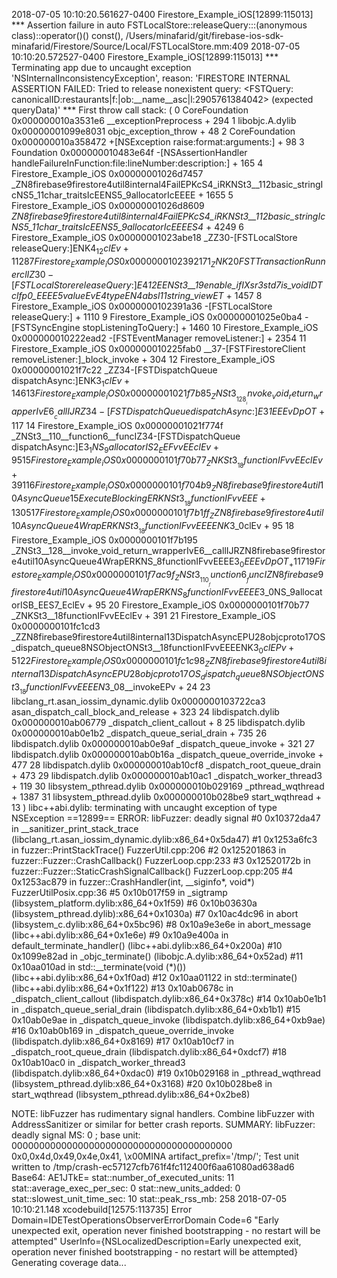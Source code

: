 2018-07-05 10:10:20.561627-0400 Firestore_Example_iOS[12899:115013] *** Assertion failure in auto FSTLocalStore::releaseQuery:::(anonymous class)::operator()() const(), /Users/minafarid/git/firebase-ios-sdk-minafarid/Firestore/Source/Local/FSTLocalStore.mm:409
2018-07-05 10:10:20.572527-0400 Firestore_Example_iOS[12899:115013] *** Terminating app due to uncaught exception 'NSInternalInconsistencyException', reason: 'FIRESTORE INTERNAL ASSERTION FAILED: Tried to release nonexistent query: <FSTQuery: canonicalID:restaurants|f:|ob:__name__asc|l:2905761384042> (expected queryData)'
*** First throw call stack:
(
	0   CoreFoundation                      0x000000010a3531e6 __exceptionPreprocess + 294
	1   libobjc.A.dylib                     0x00000001099e8031 objc_exception_throw + 48
	2   CoreFoundation                      0x000000010a358472 +[NSException raise:format:arguments:] + 98
	3   Foundation                          0x000000010483e64f -[NSAssertionHandler handleFailureInFunction:file:lineNumber:description:] + 165
	4   Firestore_Example_iOS               0x00000001026d7457 _ZN8firebase9firestore4util8internal4FailEPKcS4_iRKNSt3__112basic_stringIcNS5_11char_traitsIcEENS5_9allocatorIcEEEE + 1655
	5   Firestore_Example_iOS               0x00000001026d8609 _ZN8firebase9firestore4util8internal4FailEPKcS4_iRKNSt3__112basic_stringIcNS5_11char_traitsIcEENS5_9allocatorIcEEEES4_ + 4249
	6   Firestore_Example_iOS               0x00000001023abe18 _ZZ30-[FSTLocalStore releaseQuery:]ENK4$_12clEv + 1128
	7   Firestore_Example_iOS               0x0000000102392171 _ZNK20FSTTransactionRunnerclIZ30-[FSTLocalStore releaseQuery:]E4$_12EENSt3__19enable_ifIXsr3std7is_voidIDTclfp0_EEEE5valueEvE4typeEN4absl11string_viewET_ + 1457
	8   Firestore_Example_iOS               0x0000000102391a36 -[FSTLocalStore releaseQuery:] + 1110
	9   Firestore_Example_iOS               0x00000001025e0ba4 -[FSTSyncEngine stopListeningToQuery:] + 1460
	10  Firestore_Example_iOS               0x000000010222ead2 -[FSTEventManager removeListener:] + 2354
	11  Firestore_Example_iOS               0x000000010225fab0 __37-[FSTFirestoreClient removeListener:]_block_invoke + 304
	12  Firestore_Example_iOS               0x00000001021f7c22 _ZZ34-[FSTDispatchQueue dispatchAsync:]ENK3$_1clEv + 146
	13  Firestore_Example_iOS               0x00000001021f7b85 _ZNSt3__128__invoke_void_return_wrapperIvE6__callIJRZ34-[FSTDispatchQueue dispatchAsync:]E3$_1EEEvDpOT_ + 117
	14  Firestore_Example_iOS               0x00000001021f774f _ZNSt3__110__function6__funcIZ34-[FSTDispatchQueue dispatchAsync:]E3$_1NS_9allocatorIS2_EEFvvEEclEv + 95
	15  Firestore_Example_iOS               0x0000000101f70b77 _ZNKSt3__18functionIFvvEEclEv + 391
	16  Firestore_Example_iOS               0x0000000101f704b9 _ZN8firebase9firestore4util10AsyncQueue15ExecuteBlockingERKNSt3__18functionIFvvEEE + 1305
	17  Firestore_Example_iOS               0x0000000101f7b1ff _ZZN8firebase9firestore4util10AsyncQueue4WrapERKNSt3__18functionIFvvEEEENK3$_0clEv + 95
	18  Firestore_Example_iOS               0x0000000101f7b195 _ZNSt3__128__invoke_void_return_wrapperIvE6__callIJRZN8firebase9firestore4util10AsyncQueue4WrapERKNS_8functionIFvvEEEE3$_0EEEvDpOT_ + 117
	19  Firestore_Example_iOS               0x0000000101f7ac9f _ZNSt3__110__function6__funcIZN8firebase9firestore4util10AsyncQueue4WrapERKNS_8functionIFvvEEEE3$_0NS_9allocatorISB_EES7_EclEv + 95
	20  Firestore_Example_iOS               0x0000000101f70b77 _ZNKSt3__18functionIFvvEEclEv + 391
	21  Firestore_Example_iOS               0x0000000101fc1cd3 _ZZN8firebase9firestore4util8internal13DispatchAsyncEPU28objcproto17OS_dispatch_queue8NSObjectONSt3__18functionIFvvEEEENK3$_0clEPv + 51
	22  Firestore_Example_iOS               0x0000000101fc1c98 _ZZN8firebase9firestore4util8internal13DispatchAsyncEPU28objcproto17OS_dispatch_queue8NSObjectONSt3__18functionIFvvEEEEN3$_08__invokeEPv + 24
	23  libclang_rt.asan_iossim_dynamic.dylib 0x0000000103722ca3 asan_dispatch_call_block_and_release + 323
	24  libdispatch.dylib                   0x000000010ab06779 _dispatch_client_callout + 8
	25  libdispatch.dylib                   0x000000010ab0e1b2 _dispatch_queue_serial_drain + 735
	26  libdispatch.dylib                   0x000000010ab0e9af _dispatch_queue_invoke + 321
	27  libdispatch.dylib                   0x000000010ab0b16a _dispatch_queue_override_invoke + 477
	28  libdispatch.dylib                   0x000000010ab10cf8 _dispatch_root_queue_drain + 473
	29  libdispatch.dylib                   0x000000010ab10ac1 _dispatch_worker_thread3 + 119
	30  libsystem_pthread.dylib             0x000000010b029169 _pthread_wqthread + 1387
	31  libsystem_pthread.dylib             0x000000010b028be9 start_wqthread + 13
)
libc++abi.dylib: terminating with uncaught exception of type NSException
==12899== ERROR: libFuzzer: deadly signal
    #0 0x10372da47 in __sanitizer_print_stack_trace (libclang_rt.asan_iossim_dynamic.dylib:x86_64+0x5da47)
    #1 0x1253a6fc3 in fuzzer::PrintStackTrace() FuzzerUtil.cpp:206
    #2 0x125201863 in fuzzer::Fuzzer::CrashCallback() FuzzerLoop.cpp:233
    #3 0x12520172b in fuzzer::Fuzzer::StaticCrashSignalCallback() FuzzerLoop.cpp:205
    #4 0x1253ac879 in fuzzer::CrashHandler(int, __siginfo*, void*) FuzzerUtilPosix.cpp:36
    #5 0x10b017f59 in _sigtramp (libsystem_platform.dylib:x86_64+0x1f59)
    #6 0x10b03630a  (libsystem_pthread.dylib):x86_64+0x1030a)
    #7 0x10ac4dc96 in abort (libsystem_c.dylib:x86_64+0x5bc96)
    #8 0x10a9e3e6e in abort_message (libc++abi.dylib:x86_64+0x1e6e)
    #9 0x10a9e400a in default_terminate_handler() (libc++abi.dylib:x86_64+0x200a)
    #10 0x1099e82ad in _objc_terminate() (libobjc.A.dylib:x86_64+0x52ad)
    #11 0x10aa010ad in std::__terminate(void (*)()) (libc++abi.dylib:x86_64+0x1f0ad)
    #12 0x10aa01122 in std::terminate() (libc++abi.dylib:x86_64+0x1f122)
    #13 0x10ab0678c in _dispatch_client_callout (libdispatch.dylib:x86_64+0x378c)
    #14 0x10ab0e1b1 in _dispatch_queue_serial_drain (libdispatch.dylib:x86_64+0xb1b1)
    #15 0x10ab0e9ae in _dispatch_queue_invoke (libdispatch.dylib:x86_64+0xb9ae)
    #16 0x10ab0b169 in _dispatch_queue_override_invoke (libdispatch.dylib:x86_64+0x8169)
    #17 0x10ab10cf7 in _dispatch_root_queue_drain (libdispatch.dylib:x86_64+0xdcf7)
    #18 0x10ab10ac0 in _dispatch_worker_thread3 (libdispatch.dylib:x86_64+0xdac0)
    #19 0x10b029168 in _pthread_wqthread (libsystem_pthread.dylib:x86_64+0x3168)
    #20 0x10b028be8 in start_wqthread (libsystem_pthread.dylib:x86_64+0x2be8)

NOTE: libFuzzer has rudimentary signal handlers.
      Combine libFuzzer with AddressSanitizer or similar for better crash reports.
SUMMARY: libFuzzer: deadly signal
MS: 0 ; base unit: 0000000000000000000000000000000000000000
0x0,0x4d,0x49,0x4e,0x41,
\x00MINA
artifact_prefix='/tmp/'; Test unit written to /tmp/crash-ec57127cfb761f4fc112400f6aa61080ad638ad6
Base64: AE1JTkE=
stat::number_of_executed_units: 11
stat::average_exec_per_sec:     0
stat::new_units_added:          0
stat::slowest_unit_time_sec:    10
stat::peak_rss_mb:              258
2018-07-05 10:10:21.148 xcodebuild[12575:113735] Error Domain=IDETestOperationsObserverErrorDomain Code=6 "Early unexpected exit, operation never finished bootstrapping - no restart will be attempted" UserInfo={NSLocalizedDescription=Early unexpected exit, operation never finished bootstrapping - no restart will be attempted}
Generating coverage data...

